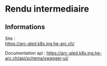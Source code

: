 # Rendu intermediaire

## Informations

Site :  
https://arc-aled.k8s.ing.he-arc.ch/

Documentation api :
https://arc-aled.k8s.ing.he-arc.ch/api/schema/swagger-ui/





